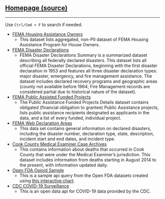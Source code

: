 ## [Homepage (source)](https://github.com/UK-IPOP/tableau-web-data-connectors)

---

Use `Ctrl/Cmd + F` to search if needed.

- [FEMA Housing Assistance Owners](FEMA-HousingAssistanceOwners.html)
  - This dataset lists aggregated, non-PII dataset of FEMA Housing Assistance Program for House Owners.
- [FEMA Disaster Declarations](FEMA-DisasterDeclarations.html)
  - FEMA Disaster Declarations Summary is a summarized dataset describing all federally declared disasters. This dataset lists all official FEMA Disaster Declarations, beginning with the first disaster declaration in 1953 and features all three disaster declaration types: major disaster, emergency, and fire management assistance. The dataset includes declared recovery programs and geographic areas (county not available before 1964; Fire Management records are considered partial due to historical nature of the dataset).
- [FEMA Public Assisted Funded Projects](FEMA-PublicAssistedFundedProjects.html)
  - The Public Assistance Funded Projects Details dataset contains obligated (financial obligation to grantee) Public Assistance projects, lists public assistance recipients designated as applicants in the data, and a list of every funded, individual project.
- [FEMA Web Declaration Areas](FEMA-WebDeclarationAreas.html)
  - This data set contains general information on declared disasters, including the disaster number, declaration type, state, description, incident start and end dates, and incident type.
- [Cook County Medical Examiner Case Archives](CookCountyMEArchives.html)
  - This contains information about deaths that occurred in Cook County that were under the Medical Examiner’s jurisdiction. This dataset includes information from deaths starting in August 2014 to the present, with information updated daily.
- [Open FDA Opioid Sample](OpenFDASample.html)
  - This is a sample api query from the Open FDA datasets created using [this interactive chart](https://open.fda.gov/apis/drug/event/explore-the-api-with-an-interactive-chart/).
- [CDC COVID-19 Surveillance](CDC-Covid-19-Surveillance.html)
  - This is an open data api for COVID-19 data provided by the CDC.
